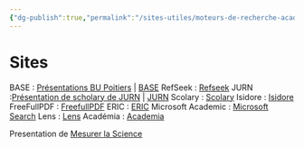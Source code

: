 ```yaml
---
{"dg-publish":true,"permalink":"/sites-utiles/moteurs-de-recherche-academiques/","tags":["essentiel"],"noteIcon":"2"}
---
```


# Sites
BASE : [Présentations BU Poitiers](https://bu.univ-poitiers.fr/accueil/documentation-en-ligne/base-bielefeld-academic-search-engine/) | [BASE](https://www.base-search.net/?l=fr)
RefSeek : [Refseek](https://www.refseek.com/)
JURN  :[Présentation de scholary de JURN](https://scolary.com/tools/jurn) | [JURN](https://www.jurn.link/)
Scolary : [Scolary](https://scolary.com)
Isidore : [Isidore](https://isidore.science/)
FreeFullPDF : [FreefullPDF](https://www.freefullpdf.com/)
ERIC : [ERIC](https://eric.ed.gov/)
Microsoft Academic : [Microsoft Search](https://www.microsoft.com/en-us/research/project/academic/)
Lens : [Lens](https://www.lens.org/)
Académia : [Academia](https://www.academia.edu/)

Presentation de [Mesurer la Science](https://bu.univ-poitiers.fr/appui-a-la-recherche/mesurer-la-science/)
